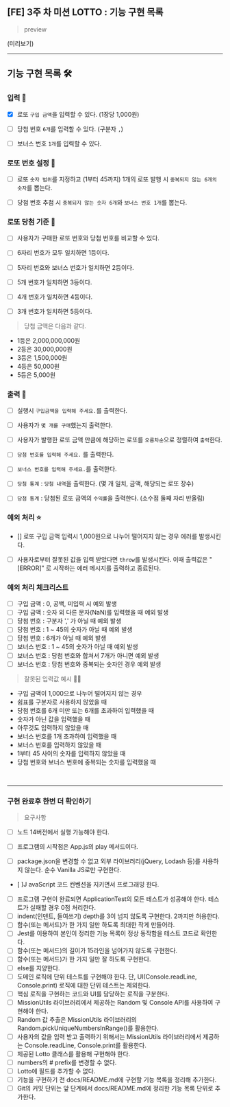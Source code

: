 ## [FE] 3주 차 미션 LOTTO : 기능 구현 목록

> preview

(미리보기)

---

## 기능 구현 목록 🛠

### 입력 🌠

- [x] 로또 `구입 금액`을 입력할 수 있다. (1장당 1,000원)

- [ ] 당첨 번호 `6개`를 입력할 수 있다. (구분자 `,`)

- [ ] 보너스 번호 `1개`를 입력할 수 있다.

### 로또 번호 설정 🎡

- [ ] 로또 `숫자 범위`를 지정하고 (1부터 45까지) 1개의 로또 발행 시 `중복되지 않는 6개의 숫자`를 뽑는다.

- [ ] 당첨 번호 추첨 시 `중복되지 않는 숫자 6개`와 `보너스 번호 1개`를 뽑는다.

### 로또 당첨 기준 🎡

- [ ] 사용자가 구매한 로또 번호와 당첨 번호를 비교할 수 있다.

- [ ] 6자리 번호가 모두 일치하면 1등이다.

- [ ] 5자리 번호와 보너스 번호가 일치하면 2등이다.

- [ ] 5개 번호가 일치하면 3등이다.

- [ ] 4개 번호가 일치하면 4등이다.

- [ ] 3개 번호가 일치하면 5등이다.

> 당첨 금액은 다음과 같다.

- 1등은 2,000,000,000원
- 2등은 30,000,000원
- 3등은 1,500,000원
- 4등은 50,000원
- 5등은 5,000원

### 출력 💌

- [ ] 실행시 `구입금액을 입력해 주세요.`를 출력한다.

- [ ] 사용자가 `몇 개를 구매`했는지 출력한다.

- [ ] 사용자가 발행한 로또 금액 만큼에 해당하는 로또를 `오름차순`으로 정렬하여 `출력`한다.

- [ ] `당첨 번호를 입력해 주세요.` 를 출력한다.

- [ ] `보너스 번호를 입력해 주세요.`를 출력한다.

- [ ] `당첨 통계` : `당첨 내역`을 출력한다. (몇 개 일치, 금액, 해당되는 로또 장수)

- [ ] `당첨 통계` : 당첨된 로또 금액의 `수익률`을 출력한다. (소수점 둘째 자리 반올림)

### 예외 처리 ⭐

- [] 로또 구입 금액 입력시 1,000원으로 나누어 떨어지지 않는 경우 에러를 발생시킨다.

- [ ] 사용자로부터 잘못된 값을 입력 받았다면 `throw`를 발생시킨다. 이때 출력값은 "[ERROR]" 로 시작하는 에러 메시지를 출력하고 종료된다.

### 예외 처리 체크리스트

- [ ] 구입 금액 : 0, 공백, 미입력 시 예외 발생
- [ ] 구입 금액 : 숫자 외 다른 문자(NaN)를 입력했을 때 예외 발생
- [ ] 당첨 번호 : 구분자 ',' 가 아닐 때 예외 발생
- [ ] 당첨 번호 : 1 ~ 45의 숫자가 아닐 때 예외 발생
- [ ] 당첨 번호 : 6개가 아닐 때 예외 발생
- [ ] 보너스 번호 : 1 ~ 45의 숫자가 아닐 때 예외 발생
- [ ] 보너스 번호 : 당첨 번호와 합쳐서 7개가 아니면 예외 발생
- [ ] 보너스 번호 : 당첨 번호와 중복되는 숫자인 경우 예외 발생

> 잘못된 입력값 예시 🙅‍♀️

- 구입 금액이 1,000으로 나누어 떨어지지 않는 경우
- 쉼표를 구분자로 사용하지 않았을 때
- 당첨 번호를 6개 미만 또는 6개를 초과하여 입력했을 때
- 숫자가 아닌 값을 입력했을 때
- 아무것도 입력하지 않았을 때
- 보너스 번호를 1개 초과하여 입력했을 때
- 보너스 번호를 입력하지 않았을 때
- 1부터 45 사이의 숫자를 입력하지 않았을 때
- 당첨 번호와 보너스 번호에 중복되는 숫자를 입력했을 때

<br/>

---

### 구현 완료후 한번 더 확인하기

> 요구사항

- [ ] 노드 14버전에서 실행 가능해야 한다.
- [ ] 프로그램의 시작점은 App.js의 play 메서드이다.

- [ ] package.json을 변경할 수 없고 외부 라이브러리(jQuery, Lodash 등)를 사용하지 않는다. 순수 Vanilla JS로만 구현한다.
- [ ]J avaScript 코드 컨벤션을 지키면서 프로그래밍 한다.
- [ ] 프로그램 구현이 완료되면 ApplicationTest의 모든 테스트가 성공해야 한다. 테스트가 실패할 경우 0점 처리한다.
- [ ] indent(인덴트, 들여쓰기) depth를 3이 넘지 않도록 구현한다. 2까지만 허용한다.
- [ ] 함수(또는 메서드)가 한 가지 일만 하도록 최대한 작게 만들어라.
- [ ] Jest를 이용하여 본인이 정리한 기능 목록이 정상 동작함을 테스트 코드로 확인한다.
- [ ] 함수(또는 메서드)의 길이가 15라인을 넘어가지 않도록 구현한다.
- [ ] 함수(또는 메서드)가 한 가지 일만 잘 하도록 구현한다.
- [ ] else를 지양한다.
- [ ] 도메인 로직에 단위 테스트를 구현해야 한다. 단, UI(Console.readLine, Console.print) 로직에 대한 단위 테스트는 제외한다.
- [ ] 핵심 로직을 구현하는 코드와 UI를 담당하는 로직을 구분한다.
- [ ] MissionUtils 라이브러리에서 제공하는 Random 및 Console API를 사용하여 구현해야 한다.
- [ ] Random 값 추출은 MissionUtils 라이브러리의 Random.pickUniqueNumbersInRange()를 활용한다.
- [ ] 사용자의 값을 입력 받고 출력하기 위해서는 MissionUtils 라이브러리에서 제공하는 Console.readLine, Console.print를 활용한다.
- [ ] 제공된 Lotto 클래스를 활용해 구현해야 한다.
- [ ] numbers의 # prefix를 변경할 수 없다.
- [ ] Lotto에 필드를 추가할 수 없다.
- [ ] 기능을 구현하기 전 docs/README.md에 구현할 기능 목록을 정리해 추가한다.
- [ ] Git의 커밋 단위는 앞 단계에서 docs/README.md에 정리한 기능 목록 단위로 추가한다.
